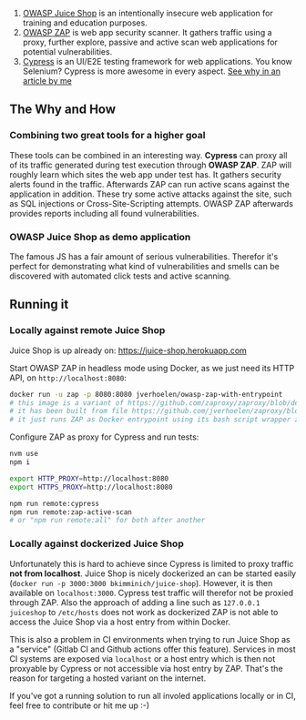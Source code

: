 
1. [OWASP Juice Shop](https://owasp.org/www-project-juice-shop/) is an intentionally insecure web application for training and education purposes.
2. [OWASP ZAP](https://www.zaproxy.org/) is web app security scanner. It gathers traffic using a proxy, further explore, passive and active scan web applications for potential vulnerabilities.
3. [Cypress](https://www.cypress.io) is an UI/E2E testing framework for web applications. You know Selenium? Cypress is more awesome in every aspect. [See why in an article by me](https://blog.codecentric.de/en/2020/10/cypress-ui-end2end-testing/)

## The Why and How
### Combining two great tools for a higher goal

These tools can be combined in an interesting way. **Cypress** can proxy all of its traffic generated during test execution through **OWASP ZAP**. ZAP will roughly learn which sites the web app under test has. It gathers security alerts found in the traffic. Afterwards ZAP can run active scans against the application in addition. These try some active attacks against the site, such as SQL injections or Cross-Site-Scripting attempts. OWASP ZAP afterwards provides reports including all found vulnerabilities.

### OWASP Juice Shop as demo application

The famous JS has a fair amount of serious vulnerabilities. Therefor it's perfect for demonstrating what kind of vulnerabilities and smells can be discovered with automated click tests and active scanning.

## Running it

### Locally against remote Juice Shop

Juice Shop is up already on: https://juice-shop.herokuapp.com

Start OWASP ZAP in headless mode using Docker, as we just need its HTTP API, on `http://localhost:8080`:

```bash
docker run -u zap -p 8080:8080 jverhoelen/owasp-zap-with-entrypoint
# this image is a variant of https://github.com/zaproxy/zaproxy/blob/develop/docker/Dockerfile-bare
# it has been built from file https://github.com/jverhoelen/zaproxy/blob/develop/docker/Dockerfile-bare-entrypoint
# it just runs ZAP as Docker entrypoint using its bash script wrapper zap.sh with some default arguments so it binds to 0.0.0.0:8080 as daemon without API key
```

Configure ZAP as proxy for Cypress and run tests:

```bash
nvm use
npm i

export HTTP_PROXY=http://localhost:8080
export HTTPS_PROXY=http://localhost:8080

npm run remote:cypress
npm run remote:zap-active-scan
# or "npm run remote:all" for both after another
```

### Locally against dockerized Juice Shop

Unfortunately this is hard to achieve since Cypress is limited to proxy traffic **not from localhost**. Juice Shop is nicely dockerized an can be started easily (`docker run -p 3000:3000 bkimminich/juice-shop`). However, it is then available on `localhost:3000`. Cypress test traffic will therefor not be proxied through ZAP. Also the approach of adding a line such as `127.0.0.1     juiceshop` to `/etc/hosts` does not work as dockerized ZAP is not able to access the Juice Shop via a host entry from within Docker.

This is also a problem in CI environments when trying to run Juice Shop as a "service" (Gitlab CI and Github actions offer this feature). Services in most CI systems are exposed via `localhost` or a host entry which is then not proxyable by Cypress or not accessible via host entry by ZAP. That's the reason for targeting a hosted variant on the internet.

If you've got a running solution to run all involed applications locally or in CI, feel free to contribute or hit me up :-)